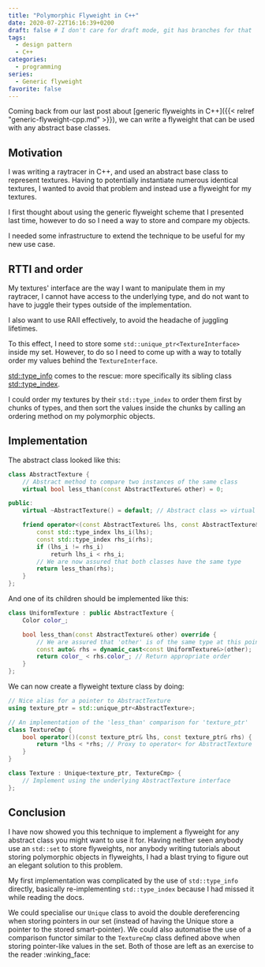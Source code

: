 ```yaml
---
title: "Polymorphic Flyweight in C++"
date: 2020-07-22T16:16:39+0200
draft: false # I don't care for draft mode, git has branches for that
tags:
  - design pattern
  - C++
categories:
  - programming
series:
  - Generic flyweight
favorite: false
---
```


Coming back from our last post about [generic flyweights in C++]({{< relref
"generic-flyweight-cpp.md" >}}), we can write a flyweight that can be used with
any abstract base classes.

<!--more-->

## Motivation

I was writing a raytracer in C++, and used an abstract base class to represent
textures. Having to potentially instantiate numerous identical textures, I
wanted to avoid that problem and instead use a flyweight for my textures.

I first thought about using the generic flyweight scheme that I presented last
time, however to do so I need a way to store and compare my objects.

I needed some infrastructure to extend the technique to be useful for my new
use case.

## RTTI and order

My textures' interface are the way I want to manipulate them in my raytracer,
I cannot have access to the underlying type, and do not want to have to juggle
their types outside of the implementation.

I also want to use RAII effectively, to avoid the headache of juggling
lifetimes.

To this effect, I need to store some `std::unique_ptr<TextureInterface>` inside
my set. However, to do so I need to come up with a way to totally order my
values behind the `TextureInterface`.

[std::type_info](https://en.cppreference.com/w/cpp/types/type_info) comes to
the rescue: more specifically its sibling class
[std::type_index](https://en.cppreference.com/w/cpp/types/type_info/before).

I could order my textures by their `std::type_index` to order them first by
chunks of types, and then sort the values inside the chunks by calling an
ordering method on my polymorphic objects.

## Implementation

The abstract class looked like this:

```cpp
class AbstractTexture {
    // Abstract method to compare two instances of the same class
    virtual bool less_than(const AbstractTexture& other) = 0;

public:
    virtual ~AbstractTexture() = default; // Abstract class => virtual destructor

    friend operator<(const AbstractTexture& lhs, const AbstractTexture& rhs) {
        const std::type_index lhs_i(lhs);
        const std::type_index rhs_i(rhs);
        if (lhs_i != rhs_i)
            returh lhs_i < rhs_i;
        // We are now assured that both classes have the same type
        return less_than(rhs);
    }
};
```

And one of its children should be implemented like this:

```cpp
class UniformTexture : public AbstractTexture {
    Color color_;

    bool less_than(const AbstractTexture& other) override {
        // We are assured that 'other' is of the same type at this point
        const auto& rhs = dynamic_cast<const UniformTexture&>(other);
        return color_ < rhs.color_; // Return appropriate order
    }
};
```

We can now create a flyweight texture class by doing:

```cpp
// Nice alias for a pointer to AbstractTexture
using texture_ptr = std::unique_ptr<AbstractTexture>;

// An implementation of the 'less_than' comparison for 'texture_ptr'
class TextureCmp {
    bool operator()(const texture_ptr& lhs, const texture_ptr& rhs) {
        return *lhs < *rhs; // Proxy to operator< for AbstractTexture
    }
}

class Texture : Unique<texture_ptr, TextureCmp> {
    // Implement using the underlying AbstractTexture interface
};
```

## Conclusion

I have now showed you this technique to implement a flyweight for any abstract
class you might want to use it for. Having neither seen anybody use an `std::set`
to store flyweights, nor anybody writing tutorials about storing polymorphic
objects in flyweights, I had a blast trying to figure out an elegant solution to
this problem.

My first implementation was complicated by the use of `std::type_info`
directly, basically re-implementing `std::type_index` because I had missed it
while reading the docs.

We could specialise our `Unique` class to avoid the double dereferencing when
storing pointers in our set (instead of having the Unique store a pointer to
the stored smart-pointer). We could also automatise the use of a comparison
functor similar to the `TextureCmp` class defined above when storing
pointer-like values in the set. Both of those are left as an exercise to the
reader :winking_face:

